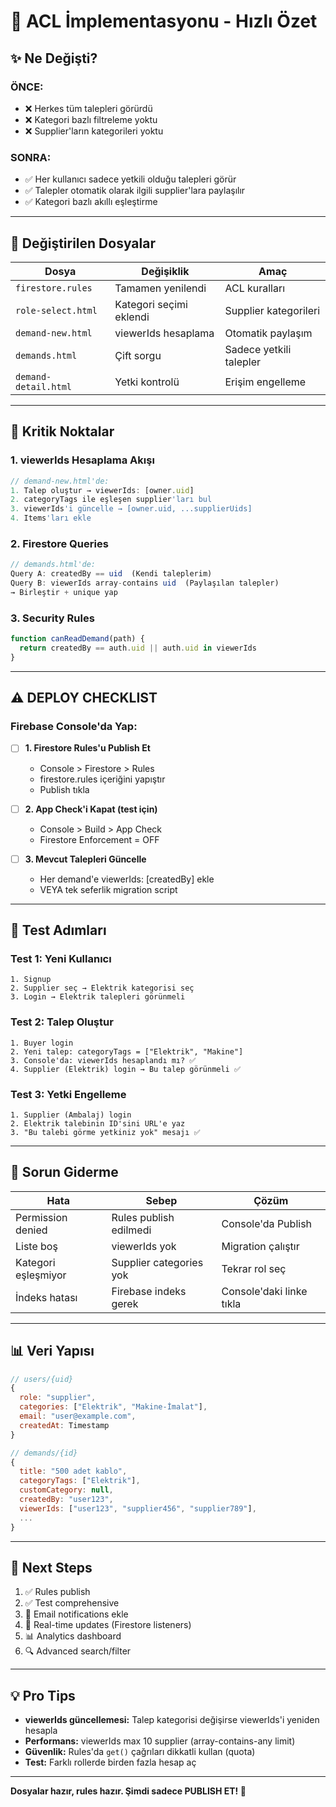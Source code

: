 # 🎯 ACL İmplementasyonu - Hızlı Özet

## ✨ Ne Değişti?

### ÖNCE:
- ❌ Herkes tüm talepleri görürdü
- ❌ Kategori bazlı filtreleme yoktu
- ❌ Supplier'ların kategorileri yoktu

### SONRA:
- ✅ Her kullanıcı sadece yetkili olduğu talepleri görür
- ✅ Talepler otomatik olarak ilgili supplier'lara paylaşılır
- ✅ Kategori bazlı akıllı eşleştirme

---

## 📁 Değiştirilen Dosyalar

| Dosya | Değişiklik | Amaç |
|-------|-----------|------|
| `firestore.rules` | Tamamen yenilendi | ACL kuralları |
| `role-select.html` | Kategori seçimi eklendi | Supplier kategorileri |
| `demand-new.html` | viewerIds hesaplama | Otomatik paylaşım |
| `demands.html` | Çift sorgu | Sadece yetkili talepler |
| `demand-detail.html` | Yetki kontrolü | Erişim engelleme |

---

## 🔑 Kritik Noktalar

### 1. viewerIds Hesaplama Akışı
```javascript
// demand-new.html'de:
1. Talep oluştur → viewerIds: [owner.uid]
2. categoryTags ile eşleşen supplier'ları bul
3. viewerIds'i güncelle → [owner.uid, ...supplierUids]
4. Items'ları ekle
```

### 2. Firestore Queries
```javascript
// demands.html'de:
Query A: createdBy == uid  (Kendi taleplerim)
Query B: viewerIds array-contains uid  (Paylaşılan talepler)
→ Birleştir + unique yap
```

### 3. Security Rules
```javascript
function canReadDemand(path) {
  return createdBy == auth.uid || auth.uid in viewerIds
}
```

---

## ⚠️ DEPLOY CHECKLIST

### Firebase Console'da Yap:
- [ ] **1. Firestore Rules'u Publish Et**
  - Console > Firestore > Rules
  - firestore.rules içeriğini yapıştır
  - Publish tıkla

- [ ] **2. App Check'i Kapat (test için)**
  - Console > Build > App Check
  - Firestore Enforcement = OFF

- [ ] **3. Mevcut Talepleri Güncelle**
  - Her demand'e viewerIds: [createdBy] ekle
  - VEYA tek seferlik migration script

---

## 🧪 Test Adımları

### Test 1: Yeni Kullanıcı
```
1. Signup
2. Supplier seç → Elektrik kategorisi seç
3. Login → Elektrik talepleri görünmeli
```

### Test 2: Talep Oluştur
```
1. Buyer login
2. Yeni talep: categoryTags = ["Elektrik", "Makine"]
3. Console'da: viewerIds hesaplandı mı? ✅
4. Supplier (Elektrik) login → Bu talep görünmeli ✅
```

### Test 3: Yetki Engelleme
```
1. Supplier (Ambalaj) login
2. Elektrik talebinin ID'sini URL'e yaz
3. "Bu talebi görme yetkiniz yok" mesajı ✅
```

---

## 🐛 Sorun Giderme

| Hata | Sebep | Çözüm |
|------|-------|-------|
| Permission denied | Rules publish edilmedi | Console'da Publish |
| Liste boş | viewerIds yok | Migration çalıştır |
| Kategori eşleşmiyor | Supplier categories yok | Tekrar rol seç |
| İndeks hatası | Firebase indeks gerek | Console'daki linke tıkla |

---

## 📊 Veri Yapısı

```javascript
// users/{uid}
{
  role: "supplier",
  categories: ["Elektrik", "Makine-İmalat"],
  email: "user@example.com",
  createdAt: Timestamp
}

// demands/{id}
{
  title: "500 adet kablo",
  categoryTags: ["Elektrik"],
  customCategory: null,
  createdBy: "user123",
  viewerIds: ["user123", "supplier456", "supplier789"],
  ...
}
```

---

## 🚀 Next Steps

1. ✅ Rules publish
2. ✅ Test comprehensive
3. 📧 Email notifications ekle
4. 🔔 Real-time updates (Firestore listeners)
5. 📊 Analytics dashboard
6. 🔍 Advanced search/filter

---

## 💡 Pro Tips

- **viewerIds güncellemesi:** Talep kategorisi değişirse viewerIds'i yeniden hesapla
- **Performans:** viewerIds max 10 supplier (array-contains-any limit)
- **Güvenlik:** Rules'da `get()` çağrıları dikkatli kullan (quota)
- **Test:** Farklı rollerde birden fazla hesap aç

---

**Dosyalar hazır, rules hazır. Şimdi sadece PUBLISH ET! 🚀**
